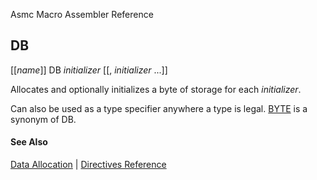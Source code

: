 Asmc Macro Assembler Reference

## DB

[[_name_]] DB _initializer_ [[, _initializer_ ...]]

Allocates and optionally initializes a byte of storage for each _initializer_.

Can also be used as a type specifier anywhere a type is legal. [BYTE](byte.md) is a synonym of DB.

#### See Also

[Data Allocation](data-allocation.md) | [Directives Reference](readme.md)
